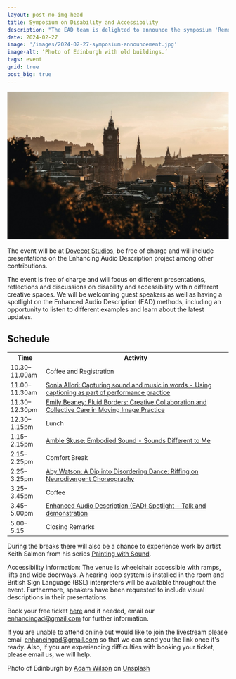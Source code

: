 ```yaml
---
layout: post-no-img-head
title: Symposium on Disability and Accessibility
description: "The EAD team is delighted to announce the symposium 'Removing barriers: disability and accessibility in the creative sector' taking place in Edinburgh on Saturday 18th May 2024."
date: 2024-02-27
image: '/images/2024-02-27-symposium-announcement.jpg'
image-alt: ‘Photo of Edinburgh with old buildings.’
tags: event
grid: true
post_big: true
---
```


![Photo of Edinburgh with old buildings.](/images/2024-02-27-symposium-announcement.jpg)

The event will be at [Dovecot Studios](https://dovecotstudios.com/), be free of charge and will include presentations on the Enhancing Audio Description project among other contributions. 

The event is free of charge and will focus on different presentations, reflections and discussions on disability and accessibility within different creative spaces. We will be welcoming guest speakers as well as having a spotlight on the Enhanced Audio Description (EAD) methods, including an opportunity to listen to different examples and learn about the latest updates.

## Schedule

<table style="width:100%">
  <tr>
    <th style="width:16%">Time</th>
    <th style="width:84%">Activity</th>
  </tr>
  <tr>
    <td>10.30–11.00am</td>
    <td>Coffee and Registration</td>
  </tr>
  <tr>
    <td>11.00–11.30am</td>
    <td><a href="symposium-speaker-sonia-allori">Sonia Allori: Capturing sound and music in words - Using captioning as part of performance practice</a></td>
  </tr>
  <tr>
    <td>11.30–12.30pm</td>
    <td><a href="symposium-speaker-emily-beaney">Emily Beaney: Fluid Borders: Creative Collaboration and Collective Care in Moving Image Practice</a></td>
  </tr>
  <tr>
    <td>12.30–1.15pm</td>
    <td>Lunch</td>
  </tr>
  <tr>
    <td>1.15–2.15pm</td>
    <td><a href="symposium-speaker-amble-skuse">Amble Skuse: Embodied Sound - Sounds Different to Me</a></td>
  </tr>
  <tr>
    <td>2.15–2.25pm</td>
    <td>Comfort Break</td>
  </tr>
  <tr>
    <td>2.25–3.25pm</td>
    <td><a href="symposium-speaker-aby-watson">Aby Watson: A Dip into Disordering Dance: Riffing on Neurodivergent Choreography</a></td>
  </tr>
  <tr>
    <td>3.25–3.45pm</td>
    <td>Coffee</td>
  </tr>
 <tr>
    <td>3.45–5.00pm</td>
    <td><a href="symposium-ead-presentation">Enhanced Audio Description (EAD) Spotlight - Talk and demonstration</a></td>
  </tr>
 <tr>
    <td>5.00–5.15</td>
    <td>Closing Remarks</td>
  </tr>
</table>

During the breaks there will also be a chance to experience work by artist Keith Salmon from his series [Painting with Sound](symposium-artist-painting-with-sound). 

Accessibility information: The venue is wheelchair accessible with ramps, lifts and wide doorways. A hearing loop system is installed in the room and British Sign Language (BSL) interpreters will be available throughout the event. Furthermore, speakers have been requested to include visual descriptions in their presentations.

Book your free ticket [here](https://tftv.ticketsolve.com/ticketbooth/shows/873658548) and if needed, email our enhancingad@gmail.com for further information. 

If you are unable to attend online but would like to join the livestream please email <a href="mailto:enhancingad@gmail.com">enhancingad@gmail.com</a> so that we can send you the link once it's ready. Also, if you are experiencing difficulties with booking your ticket, please email us, we will help.

Photo of Edinburgh by <a href="https://unsplash.com/@fourcolourblack?utm_content=creditCopyText&utm_medium=referral&utm_source=unsplash">Adam Wilson</a> on <a href="https://unsplash.com/photos/calton-hill-edinburgh-united-kingdom-ktDODr-3tvY?utm_content=creditCopyText&utm_medium=referral&utm_source=unsplash">Unsplash</a>
  